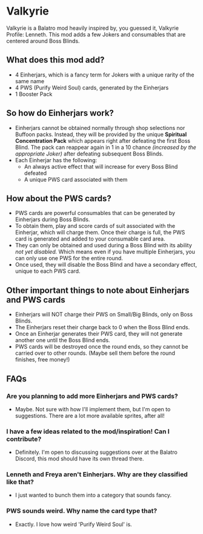 # Valkyrie 

Valkyrie is a Balatro mod heavily inspired by, you guessed it, Valkyrie Profile: Lenneth. This mod adds a few Jokers and consumables that are centered around Boss Blinds.


## What does this mod add?

- 4 Einherjars, which is a fancy term for Jokers with a unique rarity of the same name
- 4 PWS (Purify Weird Soul) cards, generated by the Einherjars
- 1 Booster Pack


## So how do Einherjars work?

- Einherjars cannot be obtained normally through shop selections nor Buffoon packs. Instead, they will be provided by the unique **Spiritual Concentration Pack** which appears right after defeating the first Boss Blind. The pack can reappear again in 1 in a 10 chance *(increased by the appropriate Joker)* after defeating subsequent Boss Blinds.
- Each Einherjar has the following:
  - An always active effect that will increase for every Boss Blind defeated
  - A unique PWS card associated with them


## How about the PWS cards?

- PWS cards are powerful consumables that can be generated by Einherjars during Boss Blinds. 
- To obtain them, play and score cards of suit associated with the Einherjar, which will charge them. Once their charge is full, the PWS card is generated and added to your consumable card area.
- They can only be obtained and used during a Boss Blind with its ability *not yet disabled.* Which means even if you have multiple Einherjars, you can only use one PWS for the entire round.
- Once used, they will disable the Boss Blind and have a secondary effect, unique to each PWS card.

## Other important things to note about Einherjars and PWS cards
- Einherjars will NOT charge their PWS on Small/Big Blinds, only on Boss Blinds.
- The Einherjars reset their charge back to 0 when the Boss Blind ends.
- Once an Einherjar generates their PWS card, they will not generate another one until the Boss Blind ends.
- PWS cards will be destroyed once the round ends, so they cannot be carried over to other rounds. (Maybe sell them before the round finishes, free money!)

## FAQs

### Are you planning to add more Einherjars and PWS cards?
- Maybe. Not sure with how I'll implement them, but I'm open to suggestions. There are a lot more available sprites, after all!
### I have a few ideas related to the mod/inspiration! Can I contribute?
- Definitely. I'm open to discussing suggestions over at the Balatro Discord, this mod should have its own thread there.
### Lenneth and Freya aren't Einherjars. Why are they classified like that?
- I just wanted to bunch them into a category that sounds fancy.
### PWS sounds weird. Why name the card type that?
- Exactly. I love how weird 'Purify Weird Soul' is.
